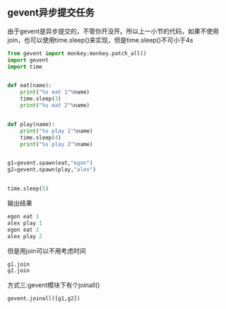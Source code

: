 ## gevent异步提交任务


由于gevent是异步提交的，不管你开没开。所以上一小节的代码，如果不使用join，也可以使用time.sleep()来实现，但是time.sleep()不可小于4s

```python
from gevent import monkey;monkey.patch_all()
import gevent
import time


def eat(name):
    print("%s eat 1"%name)
    time.sleep(3)
    print("%s eat 2"%name)


def play(name):
    print("%s play 1"%name)
    time.sleep(4)
    print("%s play 2"%name)


g1=gevent.spawn(eat,"egon")
g2=gevent.spawn(play,"alex")


time.sleep(5)
```

输出结果

```python
egon eat 1
alex play 1
egon eat 2
alex play 2
```

但是用join可以不用考虑时间

```python
g1.join
g2.join
```

方式三:gevent模块下有个joinall()

```python
gevent.joinall([g1,g2])
```
